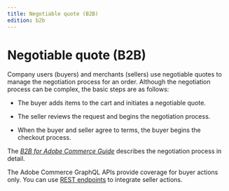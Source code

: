 ```yaml
---
title: Negotiable quote (B2B)
edition: b2b   
---
```


# Negotiable quote (B2B)

Company users (buyers) and merchants (sellers) use negotiable quotes to manage the negotiation process for an order. Although the negotiation process can be complex, the basic steps are as follows:

* The buyer adds items to the cart and initiates a negotiable quote.

* The seller reviews the request and begins the negotiation process.

* When the buyer and seller agree to terms, the buyer begins the checkout process.

The [_B2B for Adobe Commerce Guide_](https://experienceleague.adobe.com/docs/commerce-admin/b2b/quotes/quotes.html?lang=en) describes the negotiation process in detail.

<InlineAlert variant="info" slots="text" />

The Adobe Commerce GraphQL APIs provide coverage for buyer actions only. You can use [REST endpoints](https://developer.adobe.com/commerce/webapi/rest/b2b/negotiable-quote/) to integrate seller actions.
